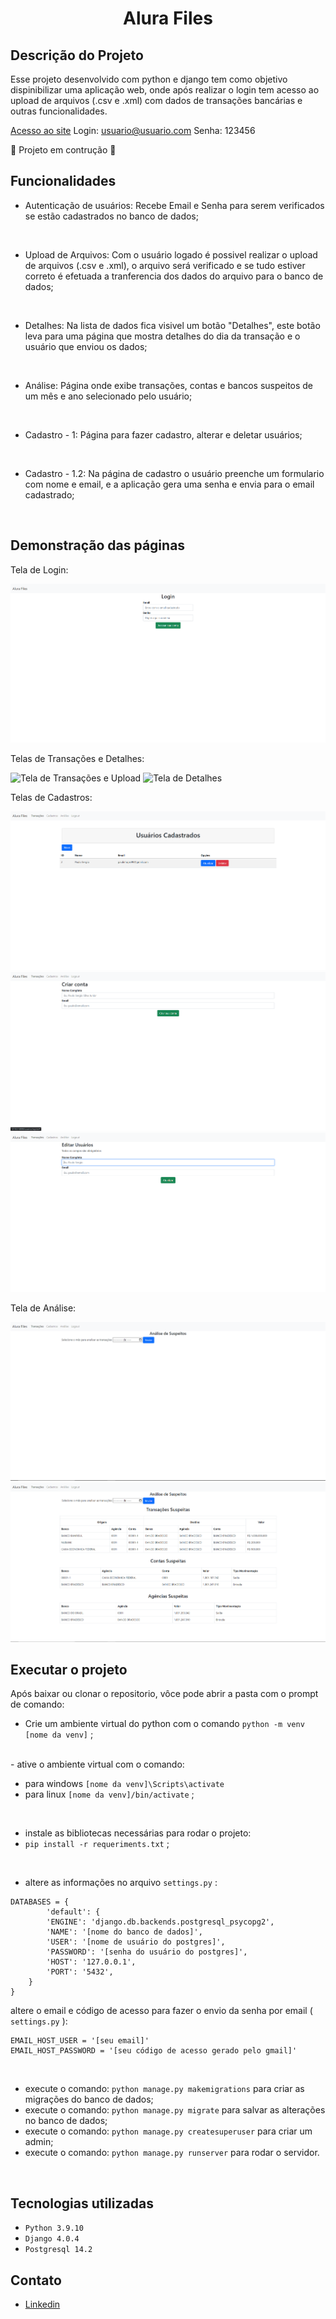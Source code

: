 <h1 align="center"> Alura Files</h1>

## Descrição do Projeto
Esse projeto desenvolvido com python e django tem como objetivo dispinibilizar uma aplicação web, onde após realizar o login tem acesso ao upload de arquivos (.csv e .xml) com dados de transações bancárias e outras funcionalidades.

[Acesso ao site](https://alurafiles.herokuapp.com/)
Login: usuario@usuario.com
Senha: 123456

:construction: Projeto em contrução :construction:

## Funcionalidades

- Autenticação de usuários: Recebe Email e Senha para serem verificados se estão cadastrados no banco de dados;
</br>

- Upload de Arquivos: Com o usuário logado é possivel realizar o upload de arquivos (.csv e .xml), o arquivo será verificado e se tudo estiver correto é efetuada a tranferencia dos dados do arquivo para o banco de dados;
</br> 

- Detalhes: Na lista de dados fica visivel um botão "Detalhes", este botão leva para uma página que mostra detalhes do dia da transação e o usuário que enviou os dados; 
</br> 

- Análise: Página onde exibe transações, contas e bancos suspeitos de um mês e ano selecionado pelo usuário;
</br> 

- Cadastro - 1: Página para fazer cadastro, alterar e deletar usuários;
</br> 

 - Cadastro - 1.2: Na página de cadastro o usuário preenche um formulario com nome e email, e a aplicação gera uma senha e envia para o email cadastrado;
</br>

## Demonstração das páginas

<p>Tela de Login:</p>

![Tela de Login](/images/login.png)

<p>Telas de Transações e Detalhes:</p>

![Tela de Transações e Upload](/images/transa%C3%A7oes.png)
![Tela de Detalhes](/images/transaçoes_detalhes.png)

<p>Telas de Cadastros:</p>

![Tela de Cadastros](/images/cadastro.png)
![Tela de Novo usuário](/images/cadastro_novo.png)
![Tela de Alteração](/images/cadastro_alterar.png)

<p>Tela de Análise:</p>

![Tela de Analise](/images/analise.png)
![Tela de Análise com dados](images/analise_dados.png)

## Executar o projeto

Após baixar ou clonar o repositorio, vôce pode abrir a pasta com o prompt de comando:

- Crie um ambiente virtual do python com o comando  `python -m venv [nome da venv]` ;
</br>
- ative o ambiente virtual com o comando:

 - para windows  ` [nome da venv]\Scripts\activate ` 
 - para linux  ` [nome da venv]/bin/activate `  ;
</br>

- instale as bibliotecas necessárias para rodar o projeto:
 - `pip install -r requeriments.txt` ;
</br>

- altere as informações no arquivo  ```settings.py``` :

```
DATABASES = {
        'default': {
        'ENGINE': 'django.db.backends.postgresql_psycopg2',
        'NAME': '[nome do banco de dados]',
        'USER': '[nome de usuário do postgres]',
        'PASSWORD': '[senha do usuário do postgres]',
        'HOST': '127.0.0.1',
        'PORT': '5432',
    }
}
```

altere o email e código de acesso para fazer o envio da senha por email ( `settings.py` ):

```
EMAIL_HOST_USER = '[seu email]'
EMAIL_HOST_PASSWORD = '[seu código de acesso gerado pelo gmail]'
```

</br>

- execute o comando:  `python manage.py makemigrations`  para criar as migrações do banco de dados;
- execute o comando: `python manage.py migrate` para salvar as alterações no banco de dados;
- execute o comando: `python manage.py createsuperuser` para criar um admin;
- execute o comando: `python manage.py runserver` para rodar o servidor.
</br>

## Tecnologias utilizadas

- `Python 3.9.10`
- `Django 4.0.4`
- `Postgresql 14.2`

## Contato

- [Linkedin](https://www.linkedin.com/in/paulo-sergio-silva-junior-b6a72813b/)
   




